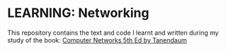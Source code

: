 # LEARNING: Networking

This repository contains the text and code I learnt and written during my study of the book: [Computer Networks 5th Ed by Tanendaum](https://www.amazon.com/Computer-Networks-5th-Andrew-Tanenbaum/dp/0132126958)